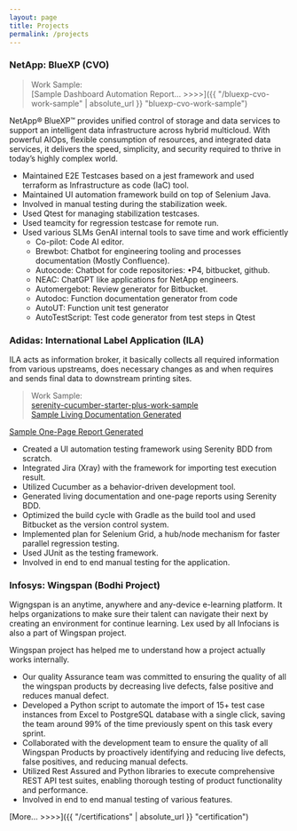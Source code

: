 ```yaml
---
layout: page
title: Projects
permalink: /projects
---
```

### NetApp: BlueXP (CVO)

> Work Sample: <br>
> [Sample Dashboard Automation Report... >>>>]({{ "/bluexp-cvo-work-sample" | absolute_url }} "bluexp-cvo-work-sample")

NetApp® BlueXP™ provides unified control of storage and data services to support an intelligent data infrastructure across 
 hybrid multicloud. With powerful AIOps, flexible consumption of resources, and integrated data services, 
it delivers the speed, simplicity, and security required to thrive in today’s highly complex world.
- Maintained E2E Testcases based on a jest framework and used terraform as Infrastructure as code (IaC) tool.
- Maintained UI automation framework build on top of Selenium Java.
- Involved in manual testing during the stabilization week.
- Used Qtest for managing stabilization testcases.
- Used teamcity for regression testcase for remote run.
- Used various SLMs GenAI internal tools to save time and work efficiently
  - Co-pilot: Code AI editor.
  - Brewbot: Chatbot for engineering tooling and processes documentation (Mostly Confluence).
  - Autocode: Chatbot for code repositories: •P4, bitbucket, github.
  - NEAC: ChatGPT like applications for NetApp engineers.
  - Automergebot: Review generator for Bitbucket.
  - Autodoc: Function documentation generator from code
  - AutoUT: Function unit test generator
  - AutoTestScript: Test code generator from test steps in Qtest


### Adidas: International Label Application (ILA)
ILA acts as information broker, it basically collects all required information from various upstreams, 
does necessary changes as and when requires and sends final 
data to downstream printing sites.

> Work Sample: <br>
> <a  href="https://github.com/manthan-neema/serenity-cucumber-starter-plus" target="_blank">
serenity-cucumber-starter-plus-work-sample</a>  <br>
> <a  href="https://manthan-neema.github.io/SampleReport/" target="_blank">
Sample Living Documentation Generated</a>  <br>
<a  href="https://manthan-neema.github.io/SampleReport/serenity-summary.html" target="_blank">
Sample One-Page Report Generated</a>

- Created a UI automation testing framework using Serenity BDD from scratch.
- Integrated Jira (Xray) with the framework for importing test execution result.
- Utilized Cucumber as a behavior-driven development tool.
- Generated living documentation and one-page reports using Serenity BDD.
- Optimized the build cycle with Gradle as the build tool and used Bitbucket as the version control system.
- Implemented plan for Selenium Grid, a hub/node mechanism for faster parallel regression testing.
- Used JUnit as the testing framework.
- Involved in end to end manual testing for the application.

### Infosys: Wingspan (Bodhi Project)
Wigngspan is an anytime, anywhere and any-device e-learning platform. 
It helps organizations to make sure their talent can navigate their next by creating an environment for continue learning. 
Lex used by all Infocians is also a part of Wingspan project. <br>

Wingspan project has helped me to understand how a project actually works internally.

- Our quality Assurance team was committed to ensuring the quality of all the wingspan products by decreasing live defects, 
false positive and reduces manual defect.
- Developed a Python script to automate the import of 15+ test case instances from Excel to PostgreSQL database with a single click,
saving the team around 99% of the time previously spent on this
task every sprint.
- Collaborated with the development team to ensure the quality of all
Wingspan Products by proactively identifying and reducing live
defects, false positives, and reducing manual defects.
- Utilized Rest Assured and Python libraries to execute
comprehensive REST API test suites, enabling thorough testing of
product functionality and performance.
- Involved in end to end manual testing of various features.

[More... >>>>]({{ "/certifications" | absolute_url }} "certification")

